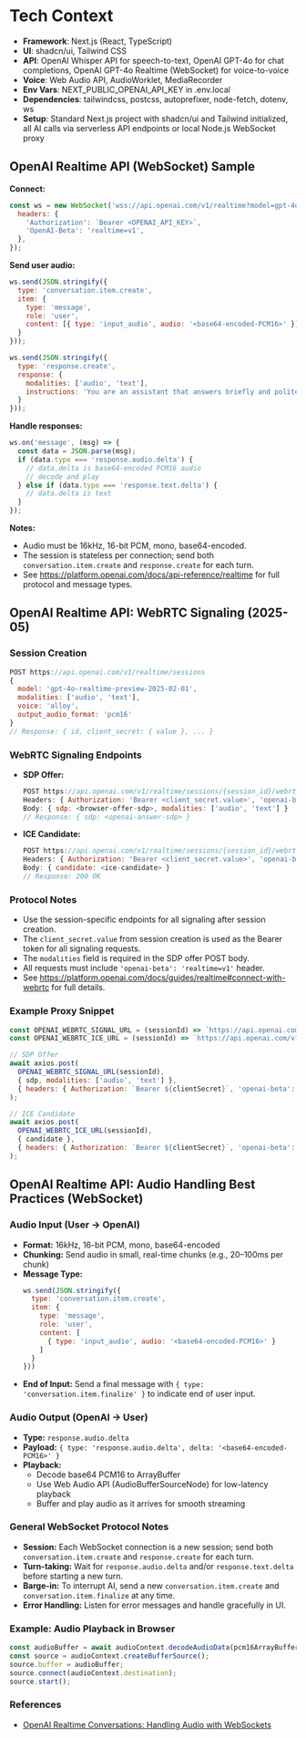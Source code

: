 # Tech Context

- **Framework**: Next.js (React, TypeScript)
- **UI**: shadcn/ui, Tailwind CSS
- **API**: OpenAI Whisper API for speech-to-text, OpenAI GPT-4o for chat completions, OpenAI GPT-4o Realtime (WebSocket) for voice-to-voice
- **Voice**: Web Audio API, AudioWorklet, MediaRecorder
- **Env Vars**: NEXT_PUBLIC_OPENAI_API_KEY in .env.local
- **Dependencies**: tailwindcss, postcss, autoprefixer, node-fetch, dotenv, ws
- **Setup**: Standard Next.js project with shadcn/ui and Tailwind initialized, all AI calls via serverless API endpoints or local Node.js WebSocket proxy

## OpenAI Realtime API (WebSocket) Sample

**Connect:**
```js
const ws = new WebSocket('wss://api.openai.com/v1/realtime?model=gpt-4o-realtime-preview-2025-02-01', {
  headers: {
    'Authorization': `Bearer <OPENAI_API_KEY>`,
    'OpenAI-Beta': 'realtime=v1',
  },
});
```

**Send user audio:**
```js
ws.send(JSON.stringify({
  type: 'conversation.item.create',
  item: {
    type: 'message',
    role: 'user',
    content: [{ type: 'input_audio', audio: '<base64-encoded-PCM16>' }]
  }
}));

ws.send(JSON.stringify({
  type: 'response.create',
  response: {
    modalities: ['audio', 'text'],
    instructions: 'You are an assistant that answers briefly and politely.'
  }
}));
```

**Handle responses:**
```js
ws.on('message', (msg) => {
  const data = JSON.parse(msg);
  if (data.type === 'response.audio.delta') {
    // data.delta is base64-encoded PCM16 audio
    // decode and play
  } else if (data.type === 'response.text.delta') {
    // data.delta is text
  }
});
```

**Notes:**
- Audio must be 16kHz, 16-bit PCM, mono, base64-encoded.
- The session is stateless per connection; send both `conversation.item.create` and `response.create` for each turn.
- See https://platform.openai.com/docs/api-reference/realtime for full protocol and message types.

## OpenAI Realtime API: WebRTC Signaling (2025-05)

### Session Creation
```js
POST https://api.openai.com/v1/realtime/sessions
{
  model: 'gpt-4o-realtime-preview-2025-02-01',
  modalities: ['audio', 'text'],
  voice: 'alloy',
  output_audio_format: 'pcm16'
}
// Response: { id, client_secret: { value }, ... }
```

### WebRTC Signaling Endpoints
- **SDP Offer:**
  ```js
  POST https://api.openai.com/v1/realtime/sessions/{session_id}/webrtc/sdp-offer
  Headers: { Authorization: 'Bearer <client_secret.value>', 'openai-beta': 'realtime=v1' }
  Body: { sdp: <browser-offer-sdp>, modalities: ['audio', 'text'] }
  // Response: { sdp: <openai-answer-sdp> }
  ```
- **ICE Candidate:**
  ```js
  POST https://api.openai.com/v1/realtime/sessions/{session_id}/webrtc/ice-candidate
  Headers: { Authorization: 'Bearer <client_secret.value>', 'openai-beta': 'realtime=v1' }
  Body: { candidate: <ice-candidate> }
  // Response: 200 OK
  ```

### Protocol Notes
- Use the session-specific endpoints for all signaling after session creation.
- The `client_secret.value` from session creation is used as the Bearer token for all signaling requests.
- The `modalities` field is required in the SDP offer POST body.
- All requests must include `'openai-beta': 'realtime=v1'` header.
- See https://platform.openai.com/docs/guides/realtime#connect-with-webrtc for full details.

### Example Proxy Snippet
```js
const OPENAI_WEBRTC_SIGNAL_URL = (sessionId) => `https://api.openai.com/v1/realtime/sessions/${sessionId}/webrtc/sdp-offer`;
const OPENAI_WEBRTC_ICE_URL = (sessionId) => `https://api.openai.com/v1/realtime/sessions/${sessionId}/webrtc/ice-candidate`;

// SDP Offer
await axios.post(
  OPENAI_WEBRTC_SIGNAL_URL(sessionId),
  { sdp, modalities: ['audio', 'text'] },
  { headers: { Authorization: `Bearer ${clientSecret}`, 'openai-beta': 'realtime=v1' } }
);

// ICE Candidate
await axios.post(
  OPENAI_WEBRTC_ICE_URL(sessionId),
  { candidate },
  { headers: { Authorization: `Bearer ${clientSecret}`, 'openai-beta': 'realtime=v1' } }
);
```

## OpenAI Realtime API: Audio Handling Best Practices (WebSocket)

### Audio Input (User → OpenAI)
- **Format:** 16kHz, 16-bit PCM, mono, base64-encoded
- **Chunking:** Send audio in small, real-time chunks (e.g., 20–100ms per chunk)
- **Message Type:**
  ```js
  ws.send(JSON.stringify({
    type: 'conversation.item.create',
    item: {
      type: 'message',
      role: 'user',
      content: [
        { type: 'input_audio', audio: '<base64-encoded-PCM16>' }
      ]
    }
  }))
  ```
- **End of Input:** Send a final message with `{ type: 'conversation.item.finalize' }` to indicate end of user input.

### Audio Output (OpenAI → User)
- **Type:** `response.audio.delta`
- **Payload:** `{ type: 'response.audio.delta', delta: '<base64-encoded-PCM16>' }`
- **Playback:**
  - Decode base64 PCM16 to ArrayBuffer
  - Use Web Audio API (AudioBufferSourceNode) for low-latency playback
  - Buffer and play audio as it arrives for smooth streaming

### General WebSocket Protocol Notes
- **Session:** Each WebSocket connection is a new session; send both `conversation.item.create` and `response.create` for each turn.
- **Turn-taking:** Wait for `response.audio.delta` and/or `response.text.delta` before starting a new turn.
- **Barge-in:** To interrupt AI, send a new `conversation.item.create` and `conversation.item.finalize` at any time.
- **Error Handling:** Listen for error messages and handle gracefully in UI.

### Example: Audio Playback in Browser
```js
const audioBuffer = await audioContext.decodeAudioData(pcm16ArrayBuffer);
const source = audioContext.createBufferSource();
source.buffer = audioBuffer;
source.connect(audioContext.destination);
source.start();
```

### References
- [OpenAI Realtime Conversations: Handling Audio with WebSockets](https://platform.openai.com/docs/guides/realtime-conversations#handling-audio-with-websockets)
